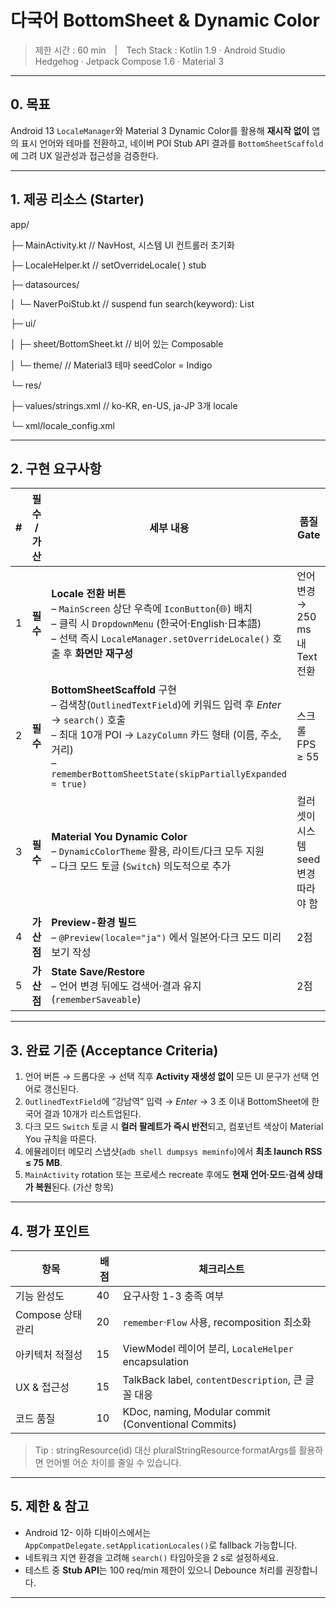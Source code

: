 # 다국어 BottomSheet & Dynamic Color

> 제한 시간 : 60 min | Tech Stack : Kotlin 1.9 · Android Studio Hedgehog · Jetpack Compose 1.6 · Material 3
>

---

## 0. 목표

Android 13 `LocaleManager`와 Material 3 Dynamic Color를 활용해 **재시작 없이** 앱의 표시 언어와 테마를 전환하고, 네이버 POI Stub API 결과를 `BottomSheetScaffold`에 그려 UX 일관성과 접근성을 검증한다.

---

## 1. 제공 리소스 (Starter)

app/

├─ MainActivity.kt          // NavHost, 시스템 UI 컨트롤러 초기화

├─ LocaleHelper.kt         // setOverrideLocale( ) stub

├─ datasources/

│   └─ NaverPoiStub.kt     // suspend fun search(keyword): List<Poi>

├─ ui/

│   ├─ sheet/BottomSheet.kt // 비어 있는 Composable

│   └─ theme/              // Material3 테마 seedColor = Indigo

└─ res/

├─ values/strings.xml  // ko-KR, en-US, ja-JP 3개 locale

└─ xml/locale_config.xml

---

## 2. 구현 요구사항

| # | 필수 / 가산 | 세부 내용 | 품질 Gate |
| --- | --- | --- | --- |
| 1 | **필수** | **Locale 전환 버튼**<br>  – `MainScreen` 상단 우측에 `IconButton`(🌐) 배치<br>  – 클릭 시 `DropdownMenu` (한국어·English·日本語)<br>  – 선택 즉시 `LocaleManager.setOverrideLocale()` 호출 후 **화면만 재구성** | 언어 변경 → 250 ms 내 Text 전환 |
| 2 | **필수** | **BottomSheetScaffold** 구현<br>  – 검색창(`OutlinedTextField`)에 키워드 입력 후 *Enter* → `search()` 호출<br>  – 최대 10개 POI → `LazyColumn` 카드 형태 (이름, 주소, 거리)<br>  – `rememberBottomSheetState(skipPartiallyExpanded = true)` | 스크롤 FPS ≥ 55 |
| 3 | **필수** | **Material You Dynamic Color**<br>  – `DynamicColorTheme` 활용, 라이트/다크 모두 지원<br>  – 다크 모드 토글 (`Switch`) 의도적으로 추가 | 컬러셋이 시스템 seed 변경 따라야 함 |
| 4 | **가산점** | **Preview-환경 빌드**<br>  – `@Preview(locale="ja")` 에서 일본어·다크 모드 미리보기 작성 | 2점 |
| 5 | **가산점** | **State Save/Restore**<br>  – 언어 변경 뒤에도 검색어·결과 유지(`rememberSaveable`) | 2점 |

---

## 3. 완료 기준 (Acceptance Criteria)

1. 언어 버튼 → 드롭다운 → 선택 직후 **Activity 재생성 없이** 모든 UI 문구가 선택 언어로 갱신된다.
2. `OutlinedTextField`에 “강남역” 입력 → *Enter* → 3 초 이내 BottomSheet에 한국어 결과 10개가 리스트업된다.
3. 다크 모드 `Switch` 토글 시 **컬러 팔레트가 즉시 반전**되고, 컴포넌트 색상이 Material You 규칙을 따른다.
4. 에뮬레이터 메모리 스냅샷(`adb shell dumpsys meminfo`)에서 **최초 launch RSS ≤ 75 MB**.
5. `MainActivity` rotation 또는 프로세스 recreate 후에도 **현재 언어·모드·검색 상태가 복원**된다. (가산 항목)

---

## 4. 평가 포인트

| 항목 | 배점 | 체크리스트 |
| --- | --- | --- |
| 기능 완성도 | 40 | 요구사항 1-3 충족 여부 |
| Compose 상태 관리 | 20 | `remember`·`Flow` 사용, recomposition 최소화 |
| 아키텍처 적절성 | 15 | ViewModel 레이어 분리, `LocaleHelper` encapsulation |
| UX & 접근성 | 15 | TalkBack label, `contentDescription`, 큰 글꼴 대응 |
| 코드 품질 | 10 | KDoc, naming, Modular commit (Conventional Commits) |

> Tip : stringResource(id) 대신 pluralStringResource·formatArgs를 활용하면 언어별 어순 차이를 줄일 수 있습니다.
>

---

## 5. 제한 & 참고

- Android 12- 이하 디바이스에서는 `AppCompatDelegate.setApplicationLocales()`로 fallback 가능합니다.
- 네트워크 지연 환경을 고려해 `search()` 타임아웃을 2 s로 설정하세요.
- 테스트 중 **Stub API**는 100 req/min 제한이 있으니 Debounce 처리를 권장합니다.

---